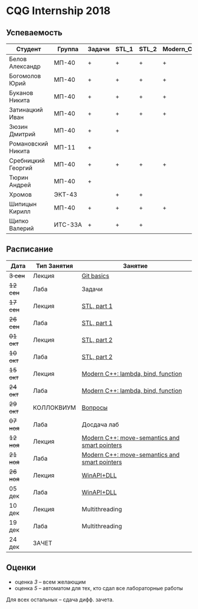 # CQG Internship 2018

## Успеваемость
| Студент            | Группа  | Задачи | STL_1 | STL_2 | Modern_C++ | Колл. | Modern_C++ | Winapi | Multithreading | Экзамен |
|--------------------|---------|--------|-------|-------|------------|-------|------------|--------|----------------|---------|
| Белов Александр    | МП-40   | +      | +     | +     | +          | +     | +          |        |                |         |
| Богомолов Юрий     | МП-40   | +      | +     | +     | +          | +     |            |        |                |         |
| Буканов Никита     | МП-40   | +      | +     | +     | +          | +     | +          |        |                |         |
| Затинацкий Иван    | МП-40   | +      | +     | +     | +          | +     |            |        |                |         |
| Зюзин Дмитрий      | МП-40   | +      | +     |       |            |       |            |        |                |         |
| Романовский Никита | МП-11   | +      |       |       |            |       |            |        |                |         |
| Сребницкий Георгий | МП-40   | +      | +     | +     | +          | +     |            |        |                |         |
| Тюрин Андрей       | МП-40   | +      |       |       |            |       |            |        |                |         |
| Хромов             | ЭКТ-43  |        | +     | +     |            |       |            |        |                |         |
| Шипицын Кирилл     | МП-40   | +      | +     | +     | +          | +     | +          |        |                |         |
| Щипко Валерий      | ИТС-33А | +      | +     | +     |            |       |            |        |                |         |

## Расписание
Дата | Тип Занятия | Занятие
-----|-------------|--------
~~3 сен~~ | Лекция | [Git basics](<1. Git/Git Basics.pptx>)
~~12 сен~~ | Лаба | Задачи
~~17 сен~~ | Лекция | [STL, part 1](<2. STL1/STL Containers (2018) summary.pdf>)
~~26 сен~~ | Лаба | [STL, part 1](<2. STL1/Containers and iterators.md>)
~~01 окт~~ | Лекция | [STL, part 2](<3. STL2/STL Algorithms (2018) summary.pdf>)
~~10 окт~~ | Лаба | [STL, part 2](<3. STL2/Алгоритмы и функциональные объекты.md>)
~~15 окт~~ | Лекция | [Modern C++: lambda, bind, function](<4. Modern C++ lambda, bind, function/Modern C++ Lambda, Bind, Function.pdf>)
~~24 окт~~ | Лаба | [Modern C++: lambda, bind, function](<4. Modern C++ lambda, bind, function/Modern C++ Lambda, Bind, Function.md>)
~~29 окт~~ | КОЛЛОКВИУМ | [Вопросы](<Коллоквиум/Вопросы.md>)
~~07 ноя~~ | Лаба | Досдача лаб
~~12 ноя~~ | Лекция | [Modern C++: move-semantics and smart pointers](<5. Modern C++ move semantic, smart pointers/Modern C++. Move Semantic, Smart Pointers.pdf>)
~~21 ноя~~ | Лаба | [Modern C++: move-semantics and smart pointers](<5. Modern C++ move semantic, smart pointers/Modern C++. Move Semantic, Smart Pointers.md>)
~~26 ноя~~ | Лекция | [WinAPI+DLL](<6. WinAPI+DLL/WinAPI+DLL.pdf>)
05 дек | Лаба | [WinAPI+DLL](<6. WinAPI+DLL/WinAPI+DLL.md>)
10 дек | Лекция | Multithreading
19 дек | Лаба | Multithreading
24 дек | ЗАЧЕТ | 

## Оценки
+ оценка *3* – всем желающим
+ оценка *5* – автоматом для тех, кто сдал все лабораторные работы

Для всех остальных – сдача дифф. зачета. 
